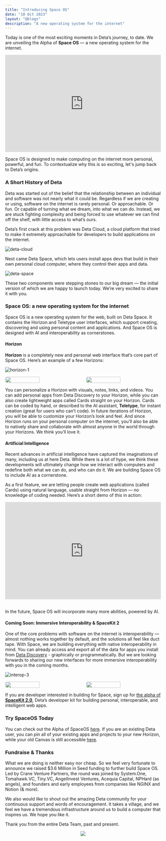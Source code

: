 ```yaml
---
title: "Introducing Space OS"
date: "10 Oct 2023"
layout: "@blogs"
description: "A new operating system for the internet"
---
```


Today is one of the most exciting moments in Deta’s journey, to date.  We are unveiling the Alpha of **Space OS** — a new operating system for the internet. 

<div style="display: flex; align-items: center; justify-content: center;">
<iframe width="560" height="315" src="https://www.youtube.com/watch?v=qVRy6mK8lD0" title="YouTube video player" frameborder="0" allow="accelerometer; autoplay; clipboard-write; encrypted-media; gyroscope; picture-in-picture; web-share" allowfullscreen></iframe>
</div>


Space OS is designed to make computing on the internet more personal, powerful, and fun. To contextualize why this is so exciting, let's jump back to Deta’s origins.

### A Short History of Deta

Deta was started out of the belief that the relationship between an individual and software was not nearly what it could be. Regardless if we are creating or using, software on the internet is rarely personal. Or approachable. Or fun. Or capable of turning what we dream, into what we can do. Instead, we are stuck fighting complexity and being forced to use whatever we can find off the shelf, with little access to what’s ours. 

Deta’s first crack at this problem was Deta Cloud, a cloud platform that tried to make it extremely approachable for developers to build applications on the internet. 

![deta-cloud](/blog_assets/deta-cloud-welcome.png)

Next came Deta Space, which lets users install apps devs that build in their own personal cloud computer, where they control their apps and data. 

![deta-space](/blog_assets/space-canvas.png)

These two components were stepping stones to our big dream — the initial version of which we are happy to launch today. We’re very excited to share it with you.

### Space OS: a new operating system for the internet

Space OS is a new operating system for the web, built on Deta Space. It contains the Horizon and Teletype user interfaces, which support creating, discovering and using personal content and applications. And Space OS is designed with AI and interoperability as cornerstones.

#### Horizon

**Horizon** is a completely new and personal web interface that’s core part of Space OS. Here’s an example of a few Horizons:

![horizon-1](/blog_assets/horizon-1.png)

<div style="display: flex; align-items: center; justify-content-center;">
<image style="width: calc(50% - 10px); border-radius: 5px; margin-right: 10px;" src="/blog_assets/horizon-2.png">
<image style="width: calc(50% - 10px); border-radius: 5px; margin-left: 10px;" src="/blog_assets/horizon-3.png">
</div>


You can personalize a Horizon with visuals, notes, links, and videos. You can add personal apps from Deta Discovery to your Horizon, while you can also create lightweight apps called Cards straight on your Horizon. Cards can be coded by hand, or described to the AI assistant, **Teletype**, for instant creation (great for users who can’t code). In future iterations of Horizon, you will be able to customize your Horizon’s look and feel. And since Horizon runs on your personal computer on the internet, you’ll also be able to natively share and collaborate with almost anyone in the world through your Horizons. We think you’ll love it.

#### Artificial Intelligence

Recent advances in artificial intelligence have captured the imaginations of many, including us at here Deta. While there is a lot of hype, we think these developments will ultimately change how we interact with computers and redefine both what we can do, and who can do it. We are building Space OS to include AI as a cornerstone.

As a first feature, we are letting people create web applications (called Cards) using natural language, usable straight from Horizon — no knowledge of coding needed. Here’s a short demo of this in action:

<div style="display: flex; align-items: center; justify-content: center;">
<iframe width="560" height="315" src="https://www.youtube.com/embed/iVda_V-DpQ8?si=ZNOuYN7YJGeDTa-T" title="YouTube video player" frameborder="0" allow="accelerometer; autoplay; clipboard-write; encrypted-media; gyroscope; picture-in-picture; web-share" allowfullscreen></iframe>
</div>

<br />

In the future, Space OS will incorporate many more abilities, powered by AI.

#### Coming Soon: Immersive Interoperability & SpaceKit 2 

One of the core problems with software on the internet is interoperability — almost nothing works together by default, and the solutions all feel like duct tape. With Space, we are building everything with native interoperability in mind. You can already access and export all of the data for apps you install from [Deta Discovery](https://deta.space/discovery) - graphically or programmatically. But we are looking forwards to sharing our new interfaces for more immersive interoperability with you in the coming months.

![interop-3](/blog_assets/interop-3.png)

<div style="display: flex; align-items: center; justify-content-center;">
<image style="width: calc(50% - 10px); border-radius: 5px; margin-right: 10px;" src="/blog_assets/interop-1.png">
<image style="width: calc(50% - 10px); border-radius: 5px; margin-left: 10px;" src="/blog_assets/interop-2.png">
</div>

If you are developer interested in building for Space, sign up for [the alpha of **SpaceKit 2.0**](https://formate-1-j0779127.deta.app/f/spacekit-2), Deta’s developer kit for building personal, interoperable, and intelligent web apps. 

### Try SpaceOS Today

You can check out the Alpha of SpaceOS [here](https://deta.space/signup). If you are an existing Deta user, you can pin all of your existing apps and projects to your new Horizon, while your old Canvas is still accessible [here](https://old.deta.space).

### Fundraise & Thanks

What we are doing is neither easy nor cheap. So we feel very fortunate to announce we raised $3.6 Million in Seed funding to further build Space OS. Led by Crane Venture Partners, the round was joined by System.One, Tomahawk.VC, Tiny.VC, AngelInvest Ventures, Acequia Capital, NPHard (as angels), and founders and early employees from companies like NGINX and Notion (& more). 

We also would like to shout out the amazing Deta community for your continuous support and words of encouragement. It takes a village, and we feel we have a tremendous infrastructure around us to build a computer that inspires us. We hope you like it.

Thank you from the entire Deta Team, past and present.

<div style="display: flex; justify-content: center;">
<image style="max-width: 60%;" src="/blog_assets/space-os-signatures.svg">
</div>
